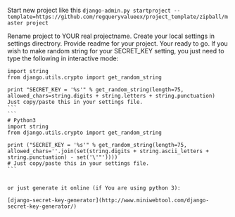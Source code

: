 Start new project like this
`django-admin.py startproject --template=https://github.com/regqueryvalueex/project_template/zipball/master project`

Rename project to YOUR real projectname.
Create your local settings in settings directrory.
Provide readme for your project.
Your ready to go.
If you wish to make random string for your SECRET_KEY setting, you just need to type the following in interactive mode:

````
import string
from django.utils.crypto import get_random_string

print "SECRET_KEY = '%s'" % get_random_string(length=75, allowed_chars=string.digits + string.letters + string.punctuation)
Just copy/paste this in your settings file.
```
```
# Python3
import string
from django.utils.crypto import get_random_string

print ("SECRET_KEY = '%s'" % get_random_string(length=75, allowed_chars=''.join(set(string.digits + string.ascii_letters + string.punctuation) - set('\'"'))))
# Just copy/paste this in your settings file.
```


or just generate it online (if You are using python 3):

[django-secret-key-generator](http://www.miniwebtool.com/django-secret-key-generator/)